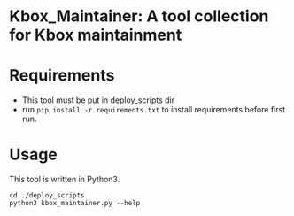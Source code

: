 # Kbox_Maintainer: A tool collection for Kbox maintainment

# Requirements
- This tool must be put in deploy_scripts dir
- run `pip install -r requirements.txt` to install requirements before first run.


# Usage
This tool is written in Python3.
```shell
cd ./deploy_scripts
python3 kbox_maintainer.py --help
```



